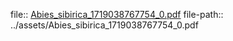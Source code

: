 file:: [Abies_sibirica_1719038767754_0.pdf](../assets/Abies_sibirica_1719038767754_0.pdf)
file-path:: ../assets/Abies_sibirica_1719038767754_0.pdf
